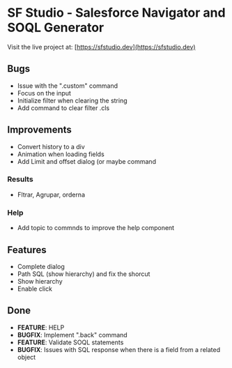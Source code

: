 # SF Studio - Salesforce Navigator and SOQL Generator

Visit the live project at: [https://sfstudio.dev](https://sfstudio.dev)

## Bugs

- Issue with the ".custom" command
- Focus on the input
- Initialize filter when clearing the string
- Add command to clear filter .cls

## Improvements

- Convert history to a div
- Animation when loading fields
- Add Limit and offset dialog (or maybe command

### Results

- Fltrar, Agrupar, orderna

### Help

- Add topic to commnds to improve the help component

## Features

- Complete dialog
- Path SQL (show hierarchy) and fix the shorcut
- Show hierarchy
- Enable click

## Done

- **FEATURE**: HELP
- **BUGFIX**: Implement ".back" command
- **FEATURE**: Validate SOQL statements
- **BUGFIX**: Issues with SQL response when there is a field from a related object
